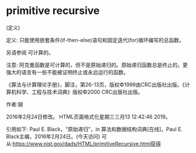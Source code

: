 # primitive recursive


(定义)



定义:
只能使用嵌套条件(if-then-else)语句和固定迭代(for)循环编写的总函数。



另请参阅
可计算的。



注意:
阿克曼函数是可计算的，但不是原始递归的。原始递归函数总是终止的。更强大的语言有一些不能被证明终止或永远运行的函数。

《算法与计算理论手册》，脚注，第26-13页，版权©1999由CRC出版社出版。《计算机科学、工程与技术词典》版权©2000 CRC出版社出版。


作者:钢







2016年2月24日修改。
HTML页面格式化星期三三月13 12:42:46 2019。



引用如下:
Paul E. Black，“原始递归”，in
算法和数据结构词典[在线]，Paul E. Black主编，2016年2月24日。(今天访问)
可从:https://www.nist.gov/dads/HTML/primitiveRecursive.html获得